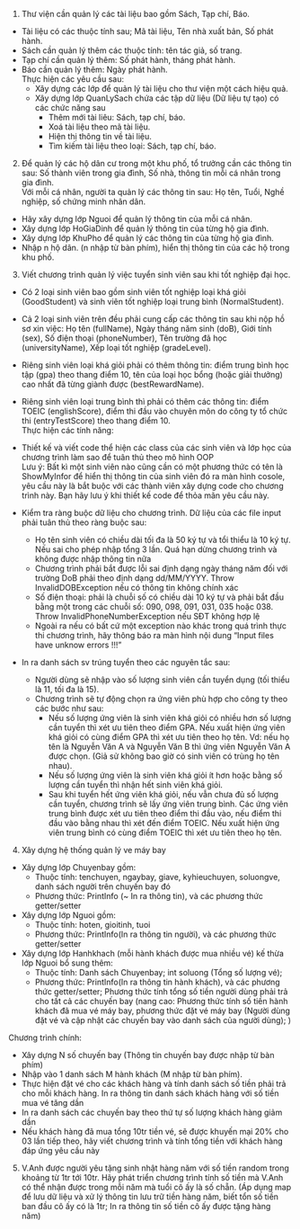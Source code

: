 
1. Thư viện cần quản lý các tài liệu bao gồm Sách, Tạp chí, Báo.
+ Tài liệu có các thuộc tính sau; Mã tài liệu, Tên nhà xuất bản, Số phát hành.
+ Sách cần quản lý thêm các thuộc tính: tên tác giả, số trang.
+ Tạp chí cần quản lý thêm: Số phát hành, tháng phát hành.
+ Báo cần quản lý thêm: Ngày phát hành. <br>
  Thực hiện các yêu cầu sau:
   + Xây dựng các lớp để quản lý tài liệu cho thư viện một cách hiệu quả.
   + Xây dựng lớp QuanLySach chứa các tập dữ liệu (Dữ liệu tự tạo) có các chức năng sau
      + Thêm mới tài liêu: Sách, tạp chí, báo.
      + Xoá tài liệu theo mã tài liệu.
      + Hiện thị thông tin về tài liệu.
      + Tìm kiếm tài liệu theo loại: Sách, tạp chí, báo.


2. Để quản lý các hộ dân cư trong một khu phố, tổ trưởng cần các thông tin sau: Số thành viên trong gia đình, Số nhà, thông tin mỗi cá nhân trong gia đình. <br>
   Với mỗi cá nhân, người ta quản lý các thông tin sau: Họ tên, Tuổi, Nghề nghiệp, số chứng minh nhân dân.
+ Hãy xây dựng lớp Nguoi để quản lý thông tin của mỗi cá nhân.
+ Xây dựng lớp HoGiaDinh để quản lý thông tin của từng hộ gia đình.
+ Xây dựng lớp KhuPho để quản lý các thông tin của từng hộ gia đình.
+ Nhập n hộ dân. (n nhập từ bàn phím), hiển thị thông tin của các hộ trong khu phố.

3. Viết chương trình quản lý việc tuyển sinh viên sau khi tốt nghiệp đại học.
+ Có 2 loại sinh viên bao gồm sinh viên tốt nghiệp loại khá giỏi (GoodStudent) và sinh viên tốt nghiệp loại trung bình (NormalStudent).
+ Cả 2 loại sinh viên trên đều phải cung cấp các thông tin sau khi nộp hồ sơ xin việc: Họ tên (fullName), Ngày tháng năm sinh (doB), Giới tính (sex), Số điện thoại (phoneNumber), Tên trường đã học (universityName), Xếp loại tốt nghiệp (gradeLevel).
+ Riêng sinh viên loại khá giỏi phải có thêm thông tin: điểm trung bình học tập (gpa) theo thang điểm 10, tên của loại học bổng (hoặc giải thưởng) cao nhất đã từng giành được (bestRewardName).
+ Riêng sinh viên loại trung bình thì phải có thêm các thông tin: điểm TOEIC (englishScore), điểm thi đầu vào chuyên môn do công ty tổ chức thi (entryTestScore) theo thang điểm 10. <br>
  Thực hiện các tính năng:
+ Thiết kế và viết code thể hiện các class của các sinh viên và lớp học của chương trình làm sao để tuân thủ theo mô hình OOP <br>
  Lưu ý: Bất kì một sinh viên nào cũng cần có một phương thức có tên là ShowMyInfor để hiển thị thông tin của sinh viên đó ra màn hình cosole, yêu cầu này là bắt buộc với các thành viên xây dựng code cho chương trình này. Bạn hãy lưu ý khi thiết kế code để thỏa mãn yêu cầu này.

+ Kiểm tra ràng buộc dữ liệu cho chương trình. Dữ liệu của các file input phải tuân thủ theo ràng buộc sau:
   + Họ tên sinh viên có chiều dài tối đa là 50 ký tự và tổi thiểu là 10 ký tự. Nếu sai cho phép nhập tổng 3 lần. Quá hạn dừng chương trình và không được nhập thông tin nữa
   + Chương trình phải bắt được lỗi sai định dạng ngày tháng năm đối với trường DoB phải theo định dạng dd/MM/YYYY. Throw InvalidDOBException nếu có thông tin không chính xác
   + Số điện thoại: phải là chuỗi số có chiều dài 10 ký tự và phải bắt đầu bằng một trong các chuỗi số: 090, 098, 091, 031, 035 hoặc 038. Throw InvalidPhoneNumberException nếu SĐT không hợp lệ
   + Ngoài ra nếu có bất cứ một exception nào khác trong quá trình thực thi chương trình, hãy thông báo ra màn hình nội dung “Input files have unknow errors !!!”

+ In ra danh sách sv trúng tuyển theo các nguyên tắc sau:
   + Người dùng sẽ nhập vào số lượng sinh viên cần tuyển dụng (tối thiểu là 11, tối đa là 15).
   + Chương trình sẽ tự động chọn ra ứng viên phù hợp cho công ty theo các bước như sau:
      + Nếu số lượng ứng viên là sinh viên khá giỏi có nhiều hơn số lượng cần tuyển thì xét ưu tiên theo điểm GPA. Nếu xuất hiện ứng viên khá giỏi có cùng điểm GPA thì xét ưu tiên theo họ tên. Vd: nếu họ tên là Nguyễn Văn A và Nguyễn Văn B thì ứng viên Nguyễn Văn A được chọn. (Giả sử không bao giờ có sinh viên có trùng họ tên nhau).
      + Nếu số lượng ứng viên là sinh viên khá giỏi ít hơn hoặc bằng số lượng cần tuyển thì nhận hết sinh viên khá giỏi.
      + Sau khi tuyển hết ứng viên khá giỏi, nếu vẫn chưa đủ số lượng cần tuyển, chương trình sẽ lấy ứng viên trung bình. Các ứng viên trung bình được xét ưu tiên theo điểm thi đầu vào, nếu điểm thi đầu vào bằng nhau thì xét đến điểm TOEIC. Nếu xuất hiện ứng viên trung bình có cùng điểm TOEIC thì xét ưu tiên theo họ tên.

4. Xây dựng hệ thống quản lý ve máy bay 
+ Xây dựng lớp Chuyenbay gồm:
  + Thuộc tính: tenchuyen, ngaybay, giave, kyhieuchuyen, soluongve, danh sách người trên chuyến bay đó
  + Phương thức: PrintInfo (~ In ra thông tin), và các phương thức getter/setter
+ Xây dựng lớp Nguoi gồm:
  + Thuộc tính: hoten, gioitinh, tuoi
  + Phương thức: PrintInfo(In ra thông tin người), và các phương thức getter/setter
+ Xây dựng lớp Hanhkhach (mỗi hành khách được mua nhiều vé) kế thừa lớp Nguoi bổ sung thêm:
  + Thuộc tính: Danh sách Chuyenbay; int soluong (Tổng số lượng vé); 
  + Phương thức: PrintInfo(In ra thông tin hành khách), và các phương thức getter/setter; Phương thức tính tổng số tiền người dùng phải trả cho tất cả các chuyến bay
    (nang cao: Phương thức tính số tiền hành khách đã mua vé máy bay, phương thức đặt vé máy bay (Người dùng đặt vé và cập nhật các chuyến bay vào danh sách của người dùng); )

Chương trình chính:
   + Xây dựng N số chuyến bay (Thông tin chuyến bay được nhập từ bàn phím)
   + Nhập vào 1 danh sách M hành khách (M nhập từ bàn phím).
   + Thực hiện đặt vé cho các khách hàng và tính danh sách số tiền phải trả cho mỗi khách hàng. In ra thông tin danh sách khách hàng với số tiền mua vé tăng dần
   + In ra danh sách các chuyến bay theo thứ tự số lượng khách hàng giảm dần
   + Nếu khách hàng đã mua tổng 10tr tiền vé, sẽ được khuyến mại 20% cho 03 lần tiếp theo, hãy viết chương trình và tính tổng tiền với khách hàng đáp ứng yêu cầu này

5. V.Anh được người yêu tặng sinh nhật hàng năm với số tiền random trong khoảng từ 1tr tới 10tr.
Hãy phát triển chương trình tính số tiền mà V.Anh có thể nhận được trong mỗi năm mà tuổi cô ấy là số chẵn.
   (Áp dụng map để lưu dữ liệu và xử lý thông tin lưu  trữ tiền hàng năm, biết tổn số tiền ban đầu cô ấy có là 1tr; In ra thông tin số tiền cô ấy được tặng hàng năm)